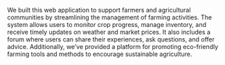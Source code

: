 We built this web application to support farmers and agricultural communities by streamlining the management of farming activities. The system allows users to monitor crop progress, manage inventory, and receive timely updates on weather and market prices. It also includes a forum where users can share their experiences, ask questions, and offer advice. Additionally, we’ve provided a platform for promoting eco-friendly farming tools and methods to encourage sustainable agriculture.


